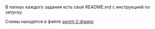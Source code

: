В папках каждого задания есть свой README.md с инструкцией по запуску

Схемы находятся в файле [sprint-2.drawio](sprint-2.drawio)